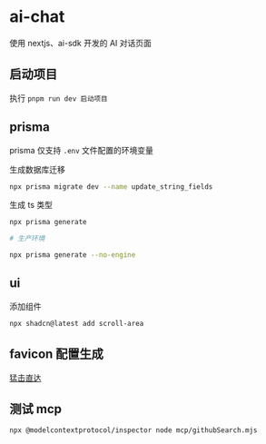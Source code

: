 # ai-chat

使用 nextjs、ai-sdk 开发的 AI 对话页面

## 启动项目

执行 `pnpm run dev 启动项目`

## prisma

prisma 仅支持 `.env` 文件配置的环境变量

生成数据库迁移

```bash
npx prisma migrate dev --name update_string_fields
```

生成 ts 类型

```bash
npx prisma generate

# 生产环境

npx prisma generate --no-engine
```

## ui

添加组件

```bash
npx shadcn@latest add scroll-area
```

## favicon 配置生成

[猛击直达](https://realfavicongenerator.net/)

## 测试 mcp

```bash
npx @modelcontextprotocol/inspector node mcp/githubSearch.mjs
```
